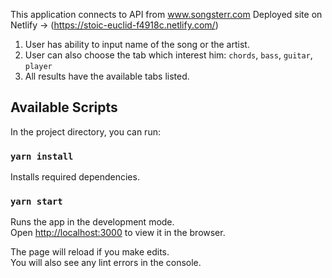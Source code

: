 This application connects to API from www.songsterr.com
Deployed site on Netlify -> (https://stoic-euclid-f4918c.netlify.com/)

1. User has ability to input name of the song or the artist.
2. User can also choose the tab which interest him:
`chords`, `bass`, `guitar`, `player`
3. All results have the available tabs listed.


## Available Scripts

In the project directory, you can run:

### `yarn install`

Installs required dependencies.

### `yarn start`

Runs the app in the development mode.<br />
Open [http://localhost:3000](http://localhost:3000) to view it in the browser.

The page will reload if you make edits.<br />
You will also see any lint errors in the console.

